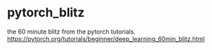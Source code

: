 # pytorch_blitz
the 60 minute blitz from the pytorch tutorials.  https://pytorch.org/tutorials/beginner/deep_learning_60min_blitz.html
